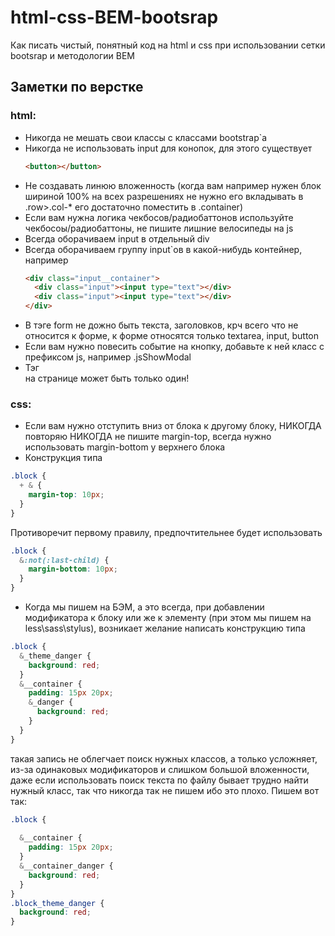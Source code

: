# html-css-BEM-bootsrap 
Как писать чистый, понятный код на html и css при использовании сетки bootsrap и методологии BEM

## Заметки по верстке
### html:
* Никогда не мешать свои классы с классами bootstrap`a
* Никогда не использовать input для конопок, для этого существует 
    ```html
    <button></button>
    ```
* Не создавать линюю вложенность (когда вам например нужен блок шириной 100% на всех разрешениях не нужно его вкладывать в .row>.col-* его достаточно поместить в .container)
* Если вам нужна логика чекбосов/радиобаттонов используйте чекбосоы/радиобаттоны, не пишите лишние велосипеды на js
* Всегда оборачиваем input в отдельный div
* Всегда оборачиваем группу input`ов в какой-нибудь контейнер, например 
    ```html
    <div class="input__container">
      <div class="input"><input type="text"></div>
      <div class="input"><input type="text"></div>
    </div> 
    ```
* В тэге form не дожно быть текста, заголовков, крч всего что не относится к форме, к форме относятся только textarea, input, button
* Если вам нужно повесить событие на кнопку, добавьте к ней класс с префиксом js, например .jsShowModal 
* Тэг <main> на странице может быть только один!

### css: 
* Если вам нужно отступить вниз от блока к другому блоку, НИКОГДА повторяю НИКОГДА не пишите margin-top, всегда нужно использовать margin-bottom у верхнего блока
* Конструкция типа 
```scss
.block {
  + & {
    margin-top: 10px;
  }
}
```
Противоречит первому правилу, предпочтительнее будет использовать
```scss
.block {
  &:not(:last-child) {
    margin-bottom: 10px;
  }
}
```
* Когда мы пишем на БЭМ, а это всегда, при добавлении модификатора к блоку или же к элементу (при этом мы пишем на less\sass\stylus), возникает желание написать конструкцию типа
```scss
.block {
  &_theme_danger {
    background: red;
  }
  &__container {
    padding: 15px 20px;
    &_danger {
      background: red;
    }
  }
}
```
такая запись не облегчает поиск нужных классов, а только усложняет, 
из-за одинаковых модификаторов и слишком большой вложенности, даже 
если использовать поиск текста по файлу бывает трудно найти нужный 
класс, так что никогда так не пишем ибо это плохо.
Пишем вот так:
```scss
.block {
  
  &__container { 
    padding: 15px 20px;
  }
  &__container_danger {
    background: red;
  }
}
.block_theme_danger {
  background: red;
}
```
